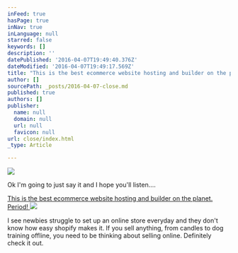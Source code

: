 ```yaml
---
inFeed: true
hasPage: true
inNav: true
inLanguage: null
starred: false
keywords: []
description: ''
datePublished: '2016-04-07T19:49:40.376Z'
dateModified: '2016-04-07T19:49:17.569Z'
title: "This is the best ecommerce website hosting and builder on the planet. Period!\_"
author: []
sourcePath: _posts/2016-04-07-close.md
published: true
authors: []
publisher:
  name: null
  domain: null
  url: null
  favicon: null
url: close/index.html
_type: Article

---
```

![](https://the-grid-user-content.s3-us-west-2.amazonaws.com/cca7b27d-e647-4943-abe8-992c07f856b1.png)

Ok I'm going to just say it and I hope you'll listen....

[This is the best ecommerce website hosting and builder on the planet. Period! ][0]
![](https://the-grid-user-content.s3-us-west-2.amazonaws.com/802defdc-4fd6-4a56-80e1-1e3125dd001e.jpg)

  
I see newbies struggle to set up an online store everyday and they don't know how easy shopify makes it. If you sell anything, from candles to dog training offline, you need to be thinking about selling online. Definitely check it out.

[0]: http://1.shopifytrack.com/aff_c?offer_id=2&aff_id=7529
